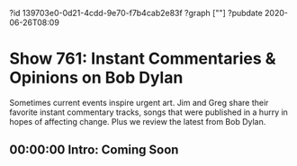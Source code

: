 ?id 139703e0-0d21-4cdd-9e70-f7b4cab2e83f
?graph [""]
?pubdate 2020-06-26T08:09

# Show 761: Instant Commentaries & Opinions on Bob Dylan

Sometimes current events inspire urgent art. Jim and Greg share their favorite instant commentary tracks, songs that were published in a hurry in hopes of affecting change. Plus we review the latest from Bob Dylan.

## 00:00:00 Intro: Coming Soon